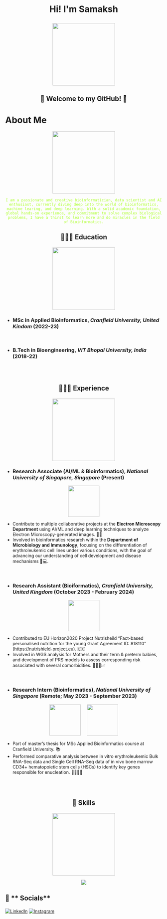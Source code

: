 # <p align="center">Hi! I'm Samaksh</p>

<p align="center">
  <img src="https://github.com/user-attachments/assets/7b83006a-cd44-46eb-9828-75e090b731f1" width="200" />
</p>

## <p align="center">👾 Welcome to my GitHub! 👾</p> 

# About Me
<p align="center">
  <img src="https://github.com/user-attachments/assets/4aa51261-65eb-42f4-a2f1-e2d2a16e620d" width="200" />
</p>

<p align="center"><code style="color : greenyellow;">I am a passionate and creative bioinformatician, data scientist and AI enthusiast, currently diving deep into the world of bioinformatics, machine learing, and deep learning. With a solid academic foundation, global hands-on experience, and commitment to solve complex biological problems, I have a thirst to learn more and do miracles in the field of Bioinformatics.</code></p>




## <p align="center">**👨🏻‍🎓 Education** </p>
<p align="center">
  <img src="https://github.com/user-attachments/assets/b5493eda-969f-4077-8f65-45cee9c06323" width="200" />
</p>


- ### **MSc in Applied Bioinformatics**, *Cranfield University, United Kindom* (2022-23)
<br>

- ### **B.Tech in Bioengineering**, *VIT Bhopal University, India* (2018-22)


<br><br>
## <p align="center">👨🏻‍💻 **Experience** </p>

<p align="center">
  <img src="https://github.com/user-attachments/assets/97c86369-8b96-47e7-ae02-ed912618c450" width="200" />
</p>


- ### **Research Associate (AI/ML & Bioinformatics)**, *National University of Singapore, Singapore*  (Present)
<p align="center">
  <img src="https://github.com/user-attachments/assets/1a01dd4e-c244-466d-8932-bec236457ca0" width="100" />
</p>

  - Contribute to multiple collaborative projects at the **Electron Microscopy Department** using AI/ML and deep learning techniques to analyze Electron Microscopy-generated images. 🔬🦠
  - Involved in bioinformatics research within the **Department of Microbiology and Immunology**, focusing on the differentiation of erythroleukemic cell lines under various conditions, with the goal of advancing our understanding of cell development and disease mechanisms 🧬💻.
  
<br>

- ### **Research Assistant (Bioiformatics)**, *Cranfield University, United Kingdom*  (October 2023 - February 2024)
<p align="center">
  <img src="https://github.com/user-attachments/assets/354790f3-9d8b-4afa-b037-30a8d2be0335" width="100" />
</p>

  - Contributed to EU Horizon2020 Project Nutrisheild “Fact-based personalised nutrition for
the young Grant Agreement ID: 818110” (https://nutrishield-project.eu). 🇪🇺
  - Involved in WGS analysis for Mothers and their term & preterm babies, and development of PRS models to assess corresponding risk associated with several comorbidities. 🧑‍🧒🧬📈
  
 <br>

- ### **Research Intern (Bioinformatics)**, *National University of Singapore*  (Remote; May 2023 - September 2023)
<p align="center">
  <img src="https://github.com/user-attachments/assets/1a01dd4e-c244-466d-8932-bec236457ca0" width="100" />&nbsp;&nbsp;&nbsp;&nbsp;
  <img src="https://github.com/user-attachments/assets/354790f3-9d8b-4afa-b037-30a8d2be0335" width="100" />
</p>

  - Part of master’s thesis for MSc Applied Bioinformatics course at Cranfield University. 📚
  - Performed comparative analysis between in vitro erythroleukemic Bulk RNA-Seq data and Single Cell RNA-Seq data of in vivo bone marrow CD34+ hematopoietic stem cells (HSCs) to identify key genes responsible for enucleation. 🧬👨🏻‍💻

<br><br>

## <p align="center">🚀 **Skills** </p>

<p align="center">
  <img src="https://github.com/user-attachments/assets/f8293311-3b44-4c6d-a434-7d1feab76f5f" width="200" />
</p>

 <p align="center">
  <a href="https://skillicons.dev">
    <img src="https://skillicons.dev/icons?i=bash,linux,py,r,c,tensorflow,vscode,java,pytorch,rust,anaconda,docker&perlin=4"/>
  </a>
</p>


## <p align="left">💬 ** Socials** </p>

[![LinkedIn](https://img.shields.io/badge/LinkedIn-%230077B5.svg?logo=linkedin&logoColor=white&style=for-the-badge)](https://www.linkedin.com/in/samaksh99/) [![Instagram](https://img.shields.io/badge/Instagram-%23E4405F.svg?logo=Instagram&logoColor=white&style=for-the-badge)](https://www.instagram.com/samaksh._.singh/)
